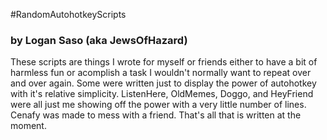 #RandomAutohotkeyScripts
### by Logan Saso (aka JewsOfHazard)

These scripts are things I wrote for myself or friends either to have a bit of harmless fun or acomplish a task I wouldn't normally want to repeat over and over again. Some were written just to display the power of autohotkey with it's relative simplicity. ListenHere, OldMemes, Doggo, and HeyFriend were all just me showing off the power with a very little number of lines. Cenafy was made to mess with a friend. That's all that is written at the moment.
